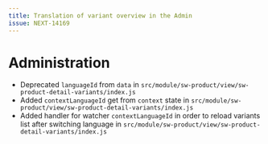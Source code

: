 ```yaml
---
title: Translation of variant overview in the Admin
issue: NEXT-14169
---
```

# Administration
* Deprecated `languageId` from `data` in `src/module/sw-product/view/sw-product-detail-variants/index.js`
* Added `contextLanguageId` get from `context` state in `src/module/sw-product/view/sw-product-detail-variants/index.js`
* Added handler for watcher `contextLanguageId` in order to reload variants list after switching language in `src/module/sw-product/view/sw-product-detail-variants/index.js`
